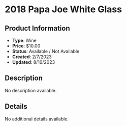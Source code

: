 # 2018 Papa Joe White Glass

## Product Information
- **Type**: Wine
- **Price**: $10.00
- **Status**: Available / Not Available
- **Created**: 2/7/2023
- **Updated**: 8/16/2023

## Description
No description available.



## Details
No additional details available.
